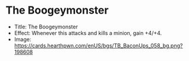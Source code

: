 # The Boogeymonster
- Title:  The Boogeymonster
- Effect:  Whenever this attacks and kills a minion, gain +4/+4.
- Image:  https://cards.hearthpwn.com/enUS/bgs/TB_BaconUps_058_bg.png?198608
